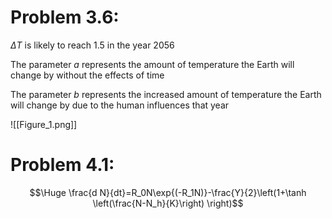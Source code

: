 

# Problem 3.6:

$\Delta T$ is likely to reach $1.5$ in the year $2056$

The parameter $a$ represents the amount of temperature the Earth will change by without the effects of time

The parameter $b$ represents the increased amount of temperature the Earth will change by due to the human influences that year

![[Figure_1.png]]

# Problem 4.1:

$$\Huge \frac{d N}{dt}=R_0N\exp{(-R_1N)}-\frac{Y}{2}\left(1+\tanh \left(\frac{N-N_h}{K}\right) \right)$$